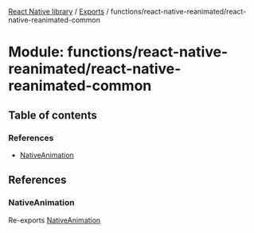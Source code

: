 [React Native library](../index.md) / [Exports](../modules.md) / functions/react-native-reanimated/react-native-reanimated-common

# Module: functions/react-native-reanimated/react-native-reanimated-common

## Table of contents

### References

- [NativeAnimation](functions_react_native_reanimated_react_native_reanimated_common.md#nativeanimation)

## References

### NativeAnimation

Re-exports [NativeAnimation](../interfaces/functions_react_native_reanimated_react_native_reanimated_common_types.NativeAnimation.md)
